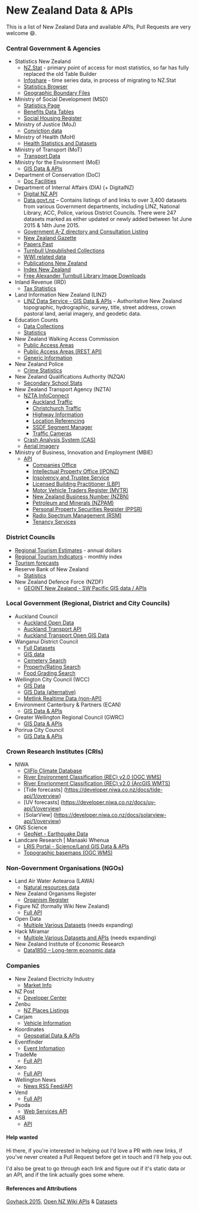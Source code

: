 # New Zealand Data & APIs

This is a list of New Zealand Data and available APIs, Pull Requests are very welcome :smile:.

### Central Government & Agencies

- Statistics New Zealand
	- [NZ.Stat](http://nzdotstat.stats.govt.nz/wbos/Index.aspx) - primary point of access for most statistics, so far has fully replaced the old Table Builder
	- [Infoshare](http://www.stats.govt.nz/infoshare/) - time series data, in process of migrating to NZ.Stat
	- [Statistics Browser](http://statistics.govt.nz/browse_for_stats.aspx)
	- [Geographic Boundary Files](http://www.stats.govt.nz/browse_for_stats/Maps_and_geography/Geographic-areas/digital-boundary-files.aspx)
- Ministry of Social Development (MSD)
	- [Statistics Page](https://www.msd.govt.nz/about-msd-and-our-work/publications-resources/statistics/index.html)
	- [Benefits Data Tables](https://www.msd.govt.nz/about-msd-and-our-work/publications-resources/statistics/benefit/index.html#Datatables6)
	- [Social Housing Register](http://www.housing.msd.govt.nz/information-for-housing-providers/register/index.html)
- Ministry of Justice (MoJ)
	- [Conviction data](http://datalab.justice.govt.nz/data#1)
- Ministry of Health (MoH)
	- [Health Statistics and Datasets](http://www.health.govt.nz/nz-health-statistics/health-statistics-and-data-sets)
- Ministry of Transport (MoT)
	- [Transport Data](http://www.transport.govt.nz/ourwork/tmif/)
- Ministry for the Environment (MoE)
	- [GIS Data & APIs](https://data.mfe.govt.nz/)
- Department of Conservation (DoC)
	- [Doc Facilities](http://geoportal.doc.govt.nz/geoportal/catalog/search/browse/browse.page)
- Department of Internal Affairs (DIA) (+ DigitalNZ)
	- [Digital NZ API](http://digitalnz.org/developers)
	- [Data.govt.nz](http://data.govt.nz) – Contains listings of and links to over 3,400 datasets from various Government departments, including LINZ, National Library, ACC, Police, various District Councils.  There were 247 datasets marked as either updated or newly added  between 1st June 2015 & 14th June 2015.
	- [Government A-Z directory and Consultation Listing](https://www.govt.nz/about/api)
	- [New Zealand Gazette](http://www.digitalnz.org/developers/govhack-infopack#gazette)
	- [Papers Past](http://natlib.govt.nz/about-us/open-data/papers-past-metadata)
	- [Turnbull Unpublished Collections](http://natlib.govt.nz/about-us/open-data/turnbull-unpublished-collections-metadata)
	- [WWI related data](http://www.digitalnz.org/developers/wwi-api-examples)
	- [Publications New Zealand](http://natlib.govt.nz/about-us/open-data/publications-nz-metadata)
	- [Index New Zealand](http://natlib.govt.nz/about-us/open-data/innz-metadata)
	- [Free Alexander Turnbull Library Image Downloads](http://natlib.govt.nz/photos?il%5batl_free_download%5d=true)
- Inland Revenue (IRD)
  - [Tax Statistics](https://www.ird.govt.nz/about-us/tax-statistics)
- Land Information New Zealand (LINZ)
	- [LINZ Data Service - GIS Data & APIs](https://data.linz.govt.nz/) - Authoritative New Zealand topographic, hydrographic, survey, title, street address, crown pastoral land, aerial imagery, and geodetic data.
- Education Counts
	- [Data Collections](https://www.educationcounts.govt.nz/data-services/data-collections)
	- [Statistics](http://www.educationcounts.govt.nz/statistics)
- New Zealand Walking Access Commission
	- [Public Access Areas](https://data.govt.nz/dataset/show/3630)
	- [Public Access Areas (REST API)](http://wams.org.nz/arcgis/rest/services/WEBSERVICE/WEBSERVICE_Public_Access_Areas/MapServer)
	- [Generic Information](http://walkingaccess.govt.nz/walking-access-mapping/gis-data/)
- New Zealand Police
	- [Crime Statistics](http://www.police.govt.nz/about-us/publications/statistics)
- New Zealand Qualifications Authority (NZQA)
	- [Secondary School Stats](http://www.nzqa.govt.nz/studying-in-new-zealand/secondary-school-and-ncea/find-information-about-a-school/secondary-school-statistics/consolidated-files/)
- New Zealand Transport Agency (NZTA)
	- [NZTA InfoConnect](https://www.nzta.govt.nz/traffic-and-travel-information/infoconnect-section-page/)
		- [Auckland Traffic](https://www.nzta.govt.nz/traffic-and-travel-information/infoconnect-section-page/about-the-apis/auckland-traffic-api/)
		- [Christchurch Traffic](https://www.nzta.govt.nz/traffic-and-travel-information/infoconnect-section-page/about-the-apis/christchurchy-traffic-api/)
		- [Highway Information](https://www.nzta.govt.nz/traffic-and-travel-information/infoconnect-section-page/about-the-apis/highway-information-api/)
		- [Location Referencing](https://www.nzta.govt.nz/traffic-and-travel-information/infoconnect-section-page/about-the-apis/location-referencing-api/)
		- [SSDF Segment Manager](https://www.nzta.govt.nz/traffic-and-travel-information/infoconnect-section-page/about-the-apis/ssdf-segment-manager-api/)
		- [Traffic Cameras](https://www.nzta.govt.nz/traffic-and-travel-information/infoconnect-section-page/about-the-apis/traffic-cameras/)
	- [Crash Analysis System (CAS)](https://www.nzta.govt.nz/resources/crash-analysis-system-data/index.html)
	- [Aerial Imagery](https://koordinates.com/publisher/nzta/data/)
- Ministry of Business, Innovation and Employment (MBIE)
	- [API](https://api.business.govt.nz/api/)
		- [Companies Office](https://api.business.govt.nz/api/explore-apis/by-category?tag=Companies-group)
		- [Intellectual Property Office (IPONZ)](https://api.business.govt.nz/api/explore-apis/by-category?tag=IPONZ-group)
		- [Insolvency and Trustee Service](https://api.business.govt.nz/api/explore-apis/by-category?tag=Insolvency-group)
		- [Licensed Building Practitioner (LBP)](https://api.business.govt.nz/api/explore-apis/by-category?tag=LBP-group)
		- [Motor Vehicle Traders Register (MVTR)](https://api.business.govt.nz/api/explore-apis/by-category?tag=MVTR-group)
		- [New Zealand Business Number (NZBN)](https://api.business.govt.nz/api/explore-apis/by-category?tag=NZBN-group)
		- [Petroleum and Minerals (NZPAM)](https://api.business.govt.nz/api/explore-apis/by-category?tag=NZPAM-group)
		- [Personal Property Securities Register (PPSR)](https://api.business.govt.nz/api/explore-apis/by-category?tag=PPSR-group)
		- [Radio Spectrum Management (RSM)](https://api.business.govt.nz/api/explore-apis/by-category?tag=RSM-group)
		- [Tenancy Services](https://api.business.govt.nz/api/explore-apis/by-category?tag=Tenancy-group)

### District Councils
- [Regional Tourism Estimates](http://www.med.govt.nz/sectors-industries/tourism/tourism-research-data/regional-tourism-estimates/key-pivot-table) - annual dollars
- [Regional Tourism Indicators](http://www.med.govt.nz/sectors-industries/tourism/tourism-research-data/regional-tourism-indicators) - monthly index
- [Tourism forecasts](http://www.med.govt.nz/sectors-industries/tourism/tourism-research-data/forecasts/2015-2021-forecasts)
- Reserve Bank of New Zealand
	- [Statistics](http://www.rbnz.govt.nz/statistics/)
- New Zealand Defence Force (NZDF)
	- [GEOINT New Zealand - SW Pacific GIS data / APIs](https://geodata.nzdf.mil.nz/)


### Local Government (Regional, District and City Councils)

- Auckland Council
	- [Auckland Open Data](http://aucklandopendata.aucklandcouncil.opendata.arcgis.com/)
	- [Auckland Transport API](https://api.at.govt.nz/)
	- [Auckland Transport Open GIS Data](http://data.atgis.opendata.arcgis.com/)
- Wanganui District Council
	- [Full Datasets](http://wdc.wanganui.govt.nz/odata/xml/index.html)
	- [GIS data](http://maps.wanganui.govt.nz/geoserver/web/;jsessionid=h7wgq0v25vjm?wicket:bookmarkablePage=:org.geoserver.web.demo.MapPreviewPage)
	- [Cemetery Search](http://www.wanganui.govt.nz/our-services/cemeteries-and-crematorium/Pages/Cemetery-Search.aspx)
	- [Property/Rating Search](http://www.wanganui.govt.nz/our-services/property-and-rates/rating-and-valuations/Pages/default.aspx)
	- [Food Grading Search](http://www.wanganui.govt.nz/our-services/do-it-online/food-grading-search/Pages/default.aspx)
- Wellington City Council (WCC)
	- [GIS Data](http://data.wcc.opendata.arcgis.com/)
	- [GIS Data (alternative)](https://koordinates.com/publisher/wcc/data/)
	- [Metlink Realtime Data (non-API)](http://www.metlink.org.nz/getting-around/real-time-information/)
- Environment Canterbury & Partners (ECAN)
	- [GIS Data & APIs](https://data.canterburymaps.govt.nz/)
- Greater Wellington Regional Council (GWRC)
	- [GIS Data & APIs](https://koordinates.com/publisher/greater-wellington-regional-council/data/)
- Porirua City Council
	- [GIS Data & APIs](https://koordinates.com/publisher/porirua-city-council/data/)


### Crown Research Institutes (CRIs)

- NIWA
  - [CliFlo Climate Database](http://cliflo.niwa.co.nz/)
  - [River Environment Classification (REC) v2.0 (OGC WMS)](http://gs.niwa.co.nz/rec/wms)
  - [River Envrionment Classification (REC) v2.0 (ArcGIS WMTS)](http://gis.niwa.co.nz/arcgis/rest/services/HYDRO/REC_rivers_lakes/MapServer/WMTS?)
  - [Tide forecasts] (https://developer.niwa.co.nz/docs/tide-api/1/overview)
  - [UV forecasts] (https://developer.niwa.co.nz/docs/uv-api/1/overview)
  - [SolarView] (https://developer.niwa.co.nz/docs/solarview-api/1/overview)
- GNS Science
	- [GeoNet - Earthquake Data](http://www.geonet.org.nz/resources/earthquake/quake-web-services.html)
- Landcare Research | Manaaki Whenua
	- [LRIS Portal - Science/Land GIS Data & APIs](https://lris.scinfo.org.nz/)
	- [Topographic basemaps (OGC WMS)](http://maps.scinfo.org.nz/basemaps/wms?)

### Non-Government Organisations (NGOs)

- Land Air Water Aotearoa (LAWA)
	- [Natural resources data](http://www.lawa.org.nz/)
- New Zealand Organisms Register
	- [Organism Register](http://data.nzor.org.nz/)
- Figure NZ (formally Wiki New Zealand)
	- [Full API](http://figure.nz/api/)
- Open Data
	- [Multiple Various Datasets](http://cat.open.org.nz/category/dataset/) (needs expanding)
- Hack Miramar
	- [Multiple Various Datasets and APIs](https://hack-miramar.wikispaces.com/Data+sources) (needs expanding)
- New Zealand Institute of Economic Research
	- [Data1850 – Long-term economic data](https://data1850.nz/)


### Companies

- New Zealand Electricity Industry
	- [Market Info](http://www.electricityinfo.co.nz/comitFta/ftapage.main)
- NZ Post
	- [Developer Center](https://www.nzpost.co.nz/business/developer-centre)
- Zenbu
	- [NZ Places Listings](http://www.zenbu.co.nz/about/xml)
- Carjam
	- [Vehicle Information](http://www.carjam.co.nz/cms/2008/12/24/carjam-api/)
- Koordinates
	- [Geospatial Data & APIs](https://koordinates.com)
- Eventfinder
	- [Event Infomation](http://www.eventfinder.co.nz/api/index)
- TradeMe
	- [Full API](http://developer.trademe.co.nz/)
- Xero
	- [Full API](http://developer.xero.com/documentation/getting-started/getting-started-guide/)
- Wellington News
	- [News RSS Feed/API](http://wellington.gen.nz/api)
- Vend
	- [Full API](https://developers.vendhq.com/documentation)
- Psoda
	- [Web Services API](https://www.psoda.com/download/PsodaWebServicesReference.pdf)
- ASB
	- [API](https://developer.asb.co.nz/)

#### Help wanted
Hi there, if you're interested in helping out I'd love a PR with new links, if you've never created a Pull Request before get in touch and I'll help you out.

I'd also be great to go through each link and figure out if it's static data or an API, and if the link actually goes some where.

#### References and Attributions
[Govhack 2015](http://govhack.org.nz/2015-data/),
[Open NZ Wiki APIs](https://wiki.open.org.nz/wiki/display/main/New+Zealand+APIs) & [Datasets](http://cat.open.org.nz/category/dataset/)

